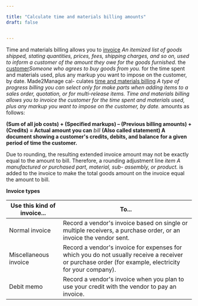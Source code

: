 ```yaml
---

title: "Calculate time and materials billing amounts"
draft: false


---
```


Time and materials billing allows you to [invoice]() *An itemized list of goods shipped, stating quantities, prices, fees, shipping charges, and so on, used to inform a customer of the amount they owe for the goods furnished.* the [customer]()*Someone who agrees to buy goods from you.* for the time spent and materials used, plus any markup you want to impose on the customer, by date. Made2Manage cal- culates [time and materials billing]() *A type of progress billing you can select only for make parts when adding items to a sales order, quotation, or for multi-release items. Time and materials billing allows you to invoice the customer for the time spent and materials used, plus any markup you want to impose on the customer, by date.* amounts as follows:

**(Sum of all job costs) + (Specified markups) – (Previous billing amounts) + (Credits) = Actual amount you can** *bill* **(Also called statement) A document showing a customer's credits, debits, and balance for a given period of time the customer.**

Due to rounding, the resulting extended invoice amount may not be exactly equal to the amount to bill. Therefore, a rounding adjustment line *item A manufactured or purchased part, material, sub- assembly, or product.* is added to the invoice to make the total goods amount on the invoice equal the amount to bill.

**Invoice types**

| **Use this kind of invoice...** |  **To...**                                                                                                                                            |
|---------------------------------|-------------------------------------------------------------------------------------------------------------------------------------------------------|
| Normal invoice                  | Record a vendor's invoice based on single or multiple receivers, a purchase order, or an invoice the vendor sent.                                     |
| Miscellaneous invoice           | Record a vendor's invoice for expenses for which you do not usually receive a receiver or purchase order (for example, electricity for your company). |
| Debit memo                      | Record a vendor's invoice when you plan to use your credit with the vendor to pay an invoice.                                                         |